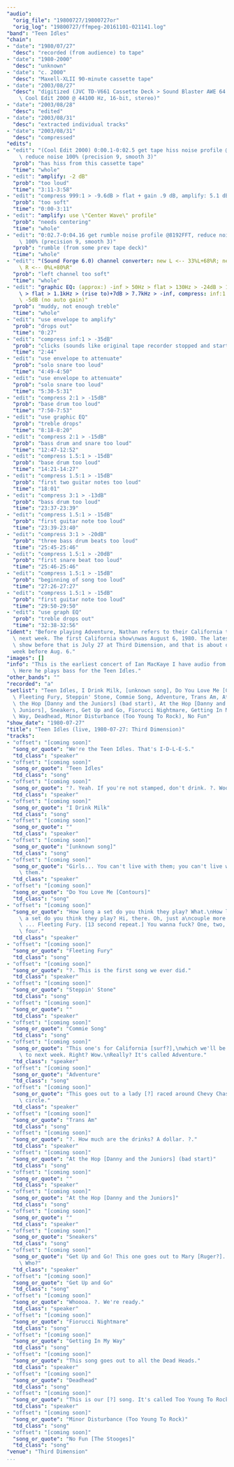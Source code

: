 ```yaml
---
"audio":
  "orig_file": "19800727/19800727or"
  "orig_log": "19800727/ffmpeg-20161101-021141.log"
"band": "Teen Idles"
"chain":
- "date": "1980/07/27"
  "desc": "recorded (from audience) to tape"
- "date": "1980-2000"
  "desc": "unknown"
- "date": "c. 2000"
  "desc": "Maxell-XLII 90-minute cassette tape"
- "date": "2003/08/27"
  "desc": "digitized (JVC TD-V661 Cassette Deck > Sound Blaster AWE 64 >\
    \ Cool Edit 2000 @ 44100 Hz, 16-bit, stereo)"
- "date": "2003/08/28"
  "desc": "edited"
- "date": "2003/08/31"
  "desc": "extracted individual tracks"
- "date": "2003/08/31"
  "desc": "compressed"
"edits":
- "edit": "(Cool Edit 2000) 0:00.1-0:02.5 get tape hiss noise profile @8192FFT,\
    \ reduce noise 100% (precision 9, smooth 3)"
  "prob": "has hiss from this cassette tape"
  "time": "whole"
- "edit": "amplify: -2 dB"
  "prob": "too loud"
  "time": "3:11-3:58"
- "edit": "compress 999:1 > -9.6dB > flat + gain .9 dB, amplify: 5.1 dB"
  "prob": "too soft"
  "time": "0:00-3:11"
- "edit": "amplify: use \"Center Wave\" profile"
  "prob": "needs centering"
  "time": "whole"
- "edit": "0:02.7-0:04.16 get rumble noise profile @8192FFT, reduce noise\
    \ 100% (precision 9, smooth 3)"
  "prob": "rumble (from some prev tape deck)"
  "time": "whole"
- "edit": "(Sound Forge 6.0) channel converter: new L <-- 33%L+68%R; new\
    \ R <-- 0%L+80%R"
  "prob": "left channel too soft"
  "time": "whole"
- "edit": "graphic EQ: (approx:) -inf > 50Hz > flat > 130Hz > -24dB > 160Hz\
    \ > flat > 1.1kHz > (rise to)+7dB > 7.7kHz > -inf, compress: inf:1 >\
    \ -5dB (no auto gain)"
  "prob": "muddy, not enough treble"
  "time": "whole"
- "edit": "use envelope to amplify"
  "prob": "drops out"
  "time": "0:27"
- "edit": "compress inf:1 > -35dB"
  "prob": "clicks (sounds like original tape recorder stopped and started)"
  "time": "2:44"
- "edit": "use envelope to attenuate"
  "prob": "solo snare too loud"
  "time": "4:49-4:50"
- "edit": "use envelope to attenuate"
  "prob": "solo snare too loud"
  "time": "5:30-5:31"
- "edit": "compress 2:1 > -15dB"
  "prob": "base drum too loud"
  "time": "7:50-7:53"
- "edit": "use graphic EQ"
  "prob": "treble drops"
  "time": "8:18-8:20"
- "edit": "compress 2:1 > -15dB"
  "prob": "bass drum and snare too loud"
  "time": "12:47-12:52"
- "edit": "compress 1.5:1 > -15dB"
  "prob": "base drum too loud"
  "time": "14:21-14:27"
- "edit": "compress 1.5:1 > -15dB"
  "prob": "first two guitar notes too loud"
  "time": "18:01"
- "edit": "compress 3:1 > -13dB"
  "prob": "bass drum too loud"
  "time": "23:37-23:39"
- "edit": "compress 1.5:1 > -15dB"
  "prob": "first guitar note too loud"
  "time": "23:39-23:40"
- "edit": "compress 3:1 > -20dB"
  "prob": "three bass drum beats too loud"
  "time": "25:45-25:46"
- "edit": "compress 1.5:1 > -20dB"
  "prob": "first snare beat too loud"
  "time": "25:46-25:46"
- "edit": "compress 1.5:1 > -15dB"
  "prob": "beginning of song too loud"
  "time": "27:26-27:27"
- "edit": "compress 1.5:1 > -15dB"
  "prob": "first guitar note too loud"
  "time": "29:50-29:50"
- "edit": "use graph EQ"
  "prob": "treble drops out"
  "time": "32:38-32:56"
"ident": "Before playing Adventure, Nathan refers to their California trip\
  \ next week. The first California show\nwas August 6, 1980. The latest\
  \ show before that is July 27 at Third Dimension, and that is about one\n\
  week before Aug. 6."
"images": []
"info": "This is the earliest concert of Ian MacKaye I have audio from.\
  \ Here he plays bass for the Teen Idles."
"other_bands": ""
"recorded": "a"
"setlist": "Teen Idles, I Drink Milk, [unknown song], Do You Love Me [Contours],\
  \ Fleeting Fury, Steppin' Stone, Commie Song, Adventure, Trans Am, At\
  \ the Hop [Danny and the Juniors] (bad start), At the Hop [Danny and the\
  \ Juniors], Sneakers, Get Up and Go, Fiorucci Nightmare, Getting In My\
  \ Way, Deadhead, Minor Disturbance (Too Young To Rock), No Fun"
"show_date": "1980-07-27"
"title": "Teen Idles (live, 1980-07-27: Third Dimension)"
"tracks":
- "offset": "[coming soon]"
  "song_or_quote": "We're the Teen Idles. That's I-D-L-E-S."
  "td_class": "speaker"
- "offset": "[coming soon]"
  "song_or_quote": "Teen Idles"
  "td_class": "song"
- "offset": "[coming soon]"
  "song_or_quote": "?. Yeah. If you're not stamped, don't drink. ?. Wooooh."
  "td_class": "speaker"
- "offset": "[coming soon]"
  "song_or_quote": "I Drink Milk"
  "td_class": "song"
- "offset": "[coming soon]"
  "song_or_quote": ""
  "td_class": "speaker"
- "offset": "[coming soon]"
  "song_or_quote": "[unknown song]"
  "td_class": "song"
- "offset": "[coming soon]"
  "song_or_quote": "Girls... You can't live with them; you can't live without\
    \ them."
  "td_class": "speaker"
- "offset": "[coming soon]"
  "song_or_quote": "Do You Love Me [Contours]"
  "td_class": "song"
- "offset": "[coming soon]"
  "song_or_quote": "How long a set do you think they play? What.\nHow long\
    \ a set do you think they play? Hi, there. Oh, just a\ncouple more minutes.\
    \ ... Fleeting Fury. [13 second repeat.] You wanna fuck? One, two, three,\
    \ four."
  "td_class": "speaker"
- "offset": "[coming soon]"
  "song_or_quote": "Fleeting Fury"
  "td_class": "song"
- "offset": "[coming soon]"
  "song_or_quote": "?. This is the first song we ever did."
  "td_class": "speaker"
- "offset": "[coming soon]"
  "song_or_quote": "Steppin' Stone"
  "td_class": "song"
- "offset": "[coming soon]"
  "song_or_quote": ""
  "td_class": "speaker"
- "offset": "[coming soon]"
  "song_or_quote": "Commie Song"
  "td_class": "song"
- "offset": "[coming soon]"
  "song_or_quote": "This one's for California [surf?],\nwhich we'll be going\
    \ to next week. Right? Wow.\nReally? It's called Adventure."
  "td_class": "speaker"
- "offset": "[coming soon]"
  "song_or_quote": "Adventure"
  "td_class": "song"
- "offset": "[coming soon]"
  "song_or_quote": "This goes out to a lady [?] raced around Chevy Chase\
    \ circle."
  "td_class": "speaker"
- "offset": "[coming soon]"
  "song_or_quote": "Trans Am"
  "td_class": "song"
- "offset": "[coming soon]"
  "song_or_quote": "?. How much are the drinks? A dollar. ?."
  "td_class": "speaker"
- "offset": "[coming soon]"
  "song_or_quote": "At the Hop [Danny and the Juniors] (bad start)"
  "td_class": "song"
- "offset": "[coming soon]"
  "song_or_quote": ""
  "td_class": "speaker"
- "offset": "[coming soon]"
  "song_or_quote": "At the Hop [Danny and the Juniors]"
  "td_class": "song"
- "offset": "[coming soon]"
  "song_or_quote": ""
  "td_class": "speaker"
- "offset": "[coming soon]"
  "song_or_quote": "Sneakers"
  "td_class": "song"
- "offset": "[coming soon]"
  "song_or_quote": "Get Up and Go! This one goes out to Mary [Ruger?]. Who?\
    \ Who?"
  "td_class": "speaker"
- "offset": "[coming soon]"
  "song_or_quote": "Get Up and Go"
  "td_class": "song"
- "offset": "[coming soon]"
  "song_or_quote": "Whoooa. ?. We're ready."
  "td_class": "speaker"
- "offset": "[coming soon]"
  "song_or_quote": "Fiorucci Nightmare"
  "td_class": "song"
- "offset": "[coming soon]"
  "song_or_quote": "Getting In My Way"
  "td_class": "song"
- "offset": "[coming soon]"
  "song_or_quote": "This song goes out to all the Dead Heads."
  "td_class": "speaker"
- "offset": "[coming soon]"
  "song_or_quote": "Deadhead"
  "td_class": "song"
- "offset": "[coming soon]"
  "song_or_quote": "This is our [?] song. It's called Too Young To Rock."
  "td_class": "speaker"
- "offset": "[coming soon]"
  "song_or_quote": "Minor Disturbance (Too Young To Rock)"
  "td_class": "song"
- "offset": "[coming soon]"
  "song_or_quote": "No Fun [The Stooges]"
  "td_class": "song"
"venue": "Third Dimension"
...
```

